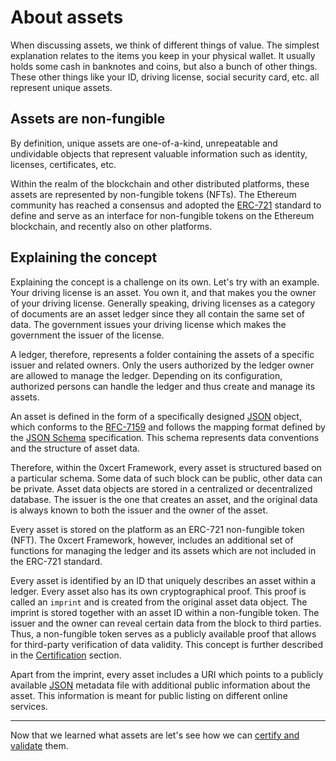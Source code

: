 # About assets

When discussing assets, we think of different things of value. The simplest explanation relates to the items you keep in your physical wallet. It usually holds some cash in banknotes and coins, but also a bunch of other things. These other things like your ID, driving license, social security card, etc. all represent unique assets.

## Assets are non-fungible

By definition, unique assets are one-of-a-kind, unrepeatable and undividable objects that represent valuable information such as identity, licenses, certificates, etc.

Within the realm of the blockchain and other distributed platforms, these assets are represented by non-fungible tokens (NFTs). The Ethereum community has reached a consensus and adopted the [ERC-721](https://github.com/ethereum/EIPs/blob/master/EIPS/eip-721.md) standard to define and serve as an interface for non-fungible tokens on the Ethereum blockchain, and recently also on other platforms.

## Explaining the concept

Explaining the concept is a challenge on its own. Let's try with an example. Your driving license is an asset. You own it, and that makes you the owner of your driving license. Generally speaking, driving licenses as a category of documents are an asset ledger since they all contain the same set of data. The government issues your driving license which makes the government the issuer of the license.

A ledger, therefore, represents a folder containing the assets of a specific issuer and related owners. Only the users authorized by the ledger owner are allowed to manage the ledger. Depending on its configuration, authorized persons can handle the ledger and thus create and manage its assets.

An asset is defined in the form of a specifically designed [JSON](https://en.wikipedia.org/wiki/JSON) object, which conforms to the [RFC-7159](https://tools.ietf.org/html/rfc7159) and follows the mapping format defined by the [JSON Schema](http://json-schema.org/) specification. This schema represents data conventions and the structure of asset data.

Therefore, within the 0xcert Framework, every asset is structured based on a particular schema. Some data of such block can be public, other data can be private. Asset data objects are stored in a centralized or decentralized database. The issuer is the one that creates an asset, and the original data is always known to both the issuer and the owner of the asset.

Every asset is stored on the platform as an ERC-721 non-fungible token (NFT). The 0xcert Framework, however, includes an additional set of functions for managing the ledger and its assets which are not included in the ERC-721 standard.

Every asset is identified by an ID that uniquely describes an asset within a ledger. Every asset also has its own cryptographical proof. This proof is called an `imprint` and is created from the original asset data object. The imprint is stored together with an asset ID within a non-fungible token. The issuer and the owner can reveal certain data from the block to third parties. Thus, a non-fungible token serves as a publicly available proof that allows for third-party verification of data validity. This concept is further described in the [Certification](/guide/certification.html) section.

Apart from the imprint, every asset includes a URI which points to a publicly available [JSON](https://en.wikipedia.org/wiki/JSON) metadata file with additional public information about the asset. This information is meant for public listing on different online services.

---

Now that we learned what assets are let's see how we can [certify and validate](/guide/certification.html) them.
